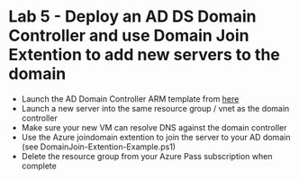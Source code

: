 # Lab 5 - Deploy an AD DS Domain Controller and use Domain Join Extention to add new servers to the domain

* Launch the AD Domain Controller ARM template from [here](https://github.com/Azure/azure-quickstart-templates/tree/master/active-directory-new-domain)
* Launch a new server into the same resource group / vnet as the domain controller
* Make sure your new VM can resolve DNS against the domain controller
* Use the Azure joindomain extention to join the server to your AD domain (see DomainJoin-Extention-Example.ps1)
* Delete the resource group from your Azure Pass subscription when complete

